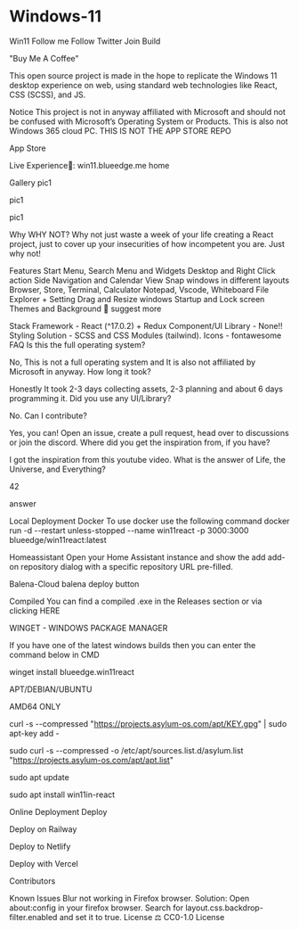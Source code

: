# Windows-11
Win11
Follow me Follow Twitter Join Build

"Buy Me A Coffee"

This open source project is made in the hope to replicate the Windows 11 desktop experience on web, using standard web technologies like React, CSS (SCSS), and JS.

Notice
This project is not in anyway affiliated with Microsoft and should not be confused with Microsoft’s Operating System or Products.
This is also not Windows 365 cloud PC.
THIS IS NOT THE APP STORE REPO

App Store

Live Experience🌈: win11.blueedge.me
home

Gallery
pic1

pic1

pic1

Why
WHY NOT? Why not just waste a week of your life creating a React project, just to cover up your insecurities of how incompetent you are. Just why not!

Features
 Start Menu, Search Menu and Widgets
 Desktop and Right Click action
 Side Navigation and Calendar View
 Snap windows in different layouts
 Browser, Store, Terminal, Calculator
 Notepad, Vscode, Whiteboard
 File Explorer + Setting
 Drag and Resize windows
 Startup and Lock screen
 Themes and Background
📑 suggest more

Stack
Framework - React (^17.0.2) + Redux
Component/UI Library - None!!
Styling Solution - SCSS and CSS Modules (tailwind).
Icons - fontawesome
FAQ
Is this the full operating system?

No, This is not a full operating system and It is also not affiliated by Microsoft in anyway.
How long it took?

Honestly It took 2-3 days collecting assets, 2-3 planning and about 6 days programming it.
Did you use any UI/Library?

No.
Can I contribute?

Yes, you can! Open an issue, create a pull request, head over to discussions or join the discord.
Where did you get the inspiration from, if you have?

I got the inspiration from this youtube video.
What is the answer of Life, the Universe, and Everything?

42

answer

Local Deployment
Docker
To use docker use the following command docker run -d --restart unless-stopped --name win11react -p 3000:3000 blueedge/win11react:latest

Homeassistant
Open your Home Assistant instance and show the add add-on repository dialog with a specific repository URL pre-filled.

Balena-Cloud
balena deploy button

Compiled
You can find a compiled .exe in the Releases section or via clicking HERE

WINGET - WINDOWS PACKAGE MANAGER

If you have one of the latest windows builds then you can enter the command below in CMD

winget install blueedge.win11react

APT/DEBIAN/UBUNTU

AMD64 ONLY

curl -s --compressed "https://projects.asylum-os.com/apt/KEY.gpg" | sudo apt-key add -

sudo curl -s --compressed -o /etc/apt/sources.list.d/asylum.list "https://projects.asylum-os.com/apt/apt.list"

sudo apt update

sudo apt install win11in-react

Online Deployment
Deploy

Deploy on Railway

Deploy to Netlify

Deploy with Vercel

Contributors

Known Issues
Blur not working in Firefox browser.
Solution:
Open about:config in your firefox browser.
Search for layout.css.backdrop-filter.enabled and set it to true.
License
⚖️ CC0-1.0 License
